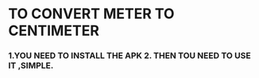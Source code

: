 <h1>
  TO CONVERT METER TO CENTIMETER
</h1>
<H3>
  <POINT>
    1.YOU NEED TO INSTALL THE APK
    2. THEN TOU NEED TO USE IT ,SIMPLE.
  </POINT>
</H3>
